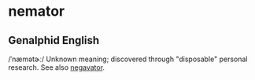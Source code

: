 
# nemator

## Genalphid English

/ˈnæmətɚː/
Unknown meaning; discovered through "disposable" personal research. See also <a href="negavator.html">negavator</a>.







